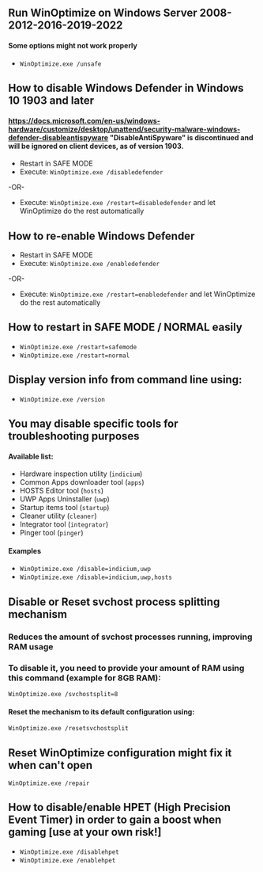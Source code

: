 ## Run WinOptimize on Windows Server 2008-2012-2016-2019-2022 ##
#### Some options might not work properly ####
- ```WinOptimize.exe /unsafe```

## How to disable Windows Defender in Windows 10 1903 and later ##
#### https://docs.microsoft.com/en-us/windows-hardware/customize/desktop/unattend/security-malware-windows-defender-disableantispyware "DisableAntiSpyware" is discontinued and will be ignored on client devices, as of version 1903. ####

- Restart in SAFE MODE
- Execute: ```WinOptimize.exe /disabledefender```

-OR-

- Execute: ```WinOptimize.exe /restart=disabledefender``` and let WinOptimize do the rest automatically

## How to re-enable Windows Defender ##

- Restart in SAFE MODE
- Execute: ```WinOptimize.exe /enabledefender```

-OR-

- Execute: ```WinOptimize.exe /restart=enabledefender``` and let WinOptimize do the rest automatically

## How to restart in SAFE MODE / NORMAL easily ##

- ```WinOptimize.exe /restart=safemode```
- ```WinOptimize.exe /restart=normal```

## Display version info from command line using:

- ```WinOptimize.exe /version```

## You may disable specific tools for troubleshooting purposes ##
#### Available list: ####

* Hardware inspection utility (```indicium```)
* Common Apps downloader tool (```apps```)
* HOSTS Editor tool (```hosts```)
* UWP Apps Uninstaller (```uwp```)
* Startup items tool (```startup```)
* Cleaner utility (```cleaner```)
* Integrator tool (```integrator```)
* Pinger tool (```pinger```)

#### Examples ####

- ```WinOptimize.exe /disable=indicium,uwp```
- ```WinOptimize.exe /disable=indicium,uwp,hosts```

## Disable or Reset svchost process splitting mechanism ##
### Reduces the amount of svchost processes running, improving RAM usage ###
### To disable it, you need to provide your amount of RAM using this command (example for 8GB RAM): ###

```WinOptimize.exe /svchostsplit=8```

#### Reset the mechanism to its default configuration using: ####
```WinOptimize.exe /resetsvchostsplit```

## Reset WinOptimize configuration might fix it when can't open ##
```WinOptimize.exe /repair```

## How to disable/enable HPET (High Precision Event Timer) in order to gain a boost when gaming [use at your own risk!] ##

- ```WinOptimize.exe /disablehpet```
- ```WinOptimize.exe /enablehpet```
